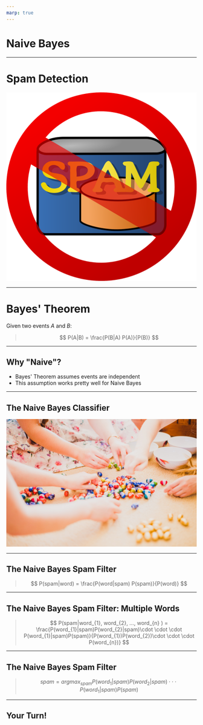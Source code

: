 ```yaml
---
marp: true
---
```


# Naive Bayes

<!--
This unit is about an algorithm called "Naive Bayes". It is one of the most popular classifier algorithms, especially for spam
detection and filtering.

-->

---

# Spam Detection

![](res/no_spam.png)

<!--
One of the most common uses of Naive Bayes is in spam detection. It is one of the simplest algorithms to use for detecting
"spammy" language in a block of text. This particularly useful in email, for example. 

Image Details:
* [no_spam.png](https://pixabay.com/vectors/email-mail-spam-message-e-mail-29853/): Pixabay License

-->

---

# Bayes' Theorem

Given two events $A$ and $B$:

> $$ P(A|B) = \frac{P(B|A) P(A)}{P(B)} $$

<!--
Recall Bayes' Theorem. It allows us to calculate the probability of one event (A) given another event (B), if we know the probability of
the reverse conditionality, B given A.

In other words, how often A happens given that B happens (P(A|B)) can be computed if we know how often B happens given that A happens (P(B|A)), the probability that A happens on its own (P(A)), and the probability that B happens on its own (P(B)).

Some Notation: P(A|B) is often referred to as the posterior probability, and P(A) is often referred to as the prior probability. This language is used in many references for Naive Bayes so it's helpful to know it at the beginning. 

Bayes' Theorem is the basis of the Naive Bayes algorithm, as well as the entire field of Bayesian Statistics!

-->

---

## Why "Naive"?

- Bayes' Theorem assumes events are independent
- This assumption works pretty well for Naive Bayes

<!--
The "naive" assumption can actually be extended from independence to low multicollinearity, or "almost" independence. 

Independence is rarely actually true, and can be cause for error. So we need to be careful when applying this algorithm. 

Naive Bayes does not perform well for more complex tasks; natural language processing (NLP) is usually a better choice. But for spam detection, Naive Bayes works well.

-->

---

## The Naive Bayes Classifier

![](res/sorting_eggs.jpeg)

<!--
The Naive Bayes classifier is one of the simplest but most effective classifiers.

The classifier calculates the conditional probability of seeing all of the options, given the data, and just chooses the option
with the highest/maximum probability.

Image Details:
[sorting_eggs.jpeg](https://unsplash.com/photos/BiZ-_6kNjbI): Unsplash License

-->

---

## The Naive Bayes Spam Filter

> $$ P(spam|word) = \frac{P(word|spam) P(spam)}{P(word)} $$

<!--

* "spam" is the event that a given email is spam. $P(spam)$ is usually set as a threshold, e.g. 5% of all emails are spam.

* "word" is the event of seeing a given word. $P(word|spam)$ is usually set by the user. For example, "GIVEAWAY" is likely to be a spammy word. These can also be set using historical data.

* "ham" is the event that a given email is not spam. $P(ham)$ is $1 - P(spam)$.

-->

---

## The Naive Bayes Spam Filter: Multiple Words


> $$ P(spam|word_{1}, word_{2}, ..., word_{n} ) = \frac{P(word_{1}|spam)P(word_{2}|spam)\cdot \cdot \cdot P(word_{1}|spam)P(spam)}{P(word_{1})P(word_{2})\cdot \cdot \cdot P(word_{n})} $$

<!--

If we have multiple "spammy" words like GIVEAWAY, Viagra, etc. then Bayes' Theorem still applies and we multiply the probabilities. 

Note that the denominator is a constant for all datapoints in your dataset. Thus we have that P(spam|word_{1}, word_{2}, ..., word_{n}) is proportional to the numerator. 

We want the "spam" value (predicted class: 1 = spam, 0 = ham) that maximizes the probability on the left hand side. 

-->

---

## The Naive Bayes Spam Filter


> $$ spam = argmax_{spam} P(word_{1}|spam)P(word_{2}|spam)\cdot \cdot \cdot P(word_{1}|spam)P(spam)$$

<!--

Note that argmax or "arguments of the maxima" are the points in the domain that maximize a given function. So what we're looking for is the "spam" value that mazimizes the probability that an email is spam given whether or not particular words are present. 

-->


---

## Your Turn!

<!--
In this lab we will implement a Bayesian Model using a Naive Bayes Classifier from sci-kit learn. Your goal is to predict the likelihood of spam in a sample of text data.

-->
